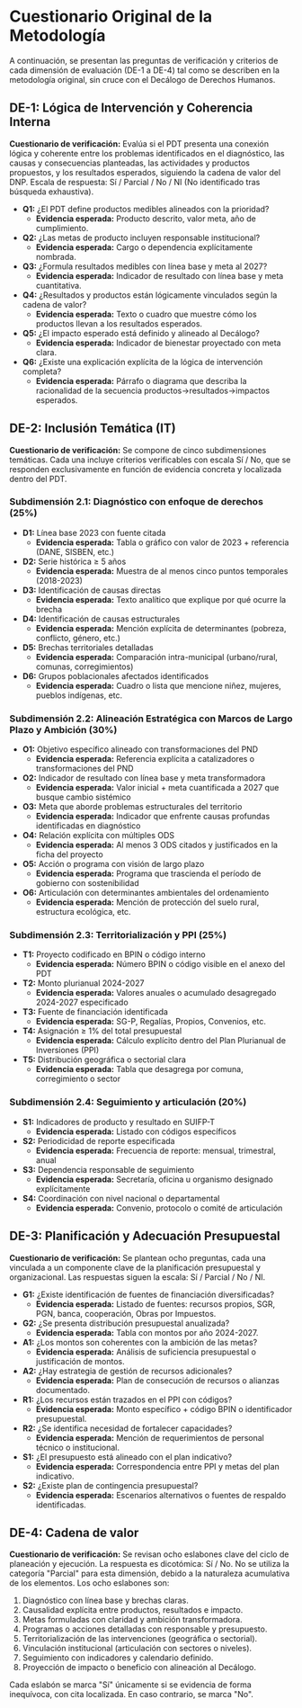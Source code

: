 # Cuestionario Original de la Metodología

A continuación, se presentan las preguntas de verificación y criterios de cada dimensión de evaluación (DE-1 a DE-4) tal como se describen en la metodología original, sin cruce con el Decálogo de Derechos Humanos.

## DE-1: Lógica de Intervención y Coherencia Interna

**Cuestionario de verificación:** Evalúa si el PDT presenta una conexión lógica y coherente entre los problemas identificados en el diagnóstico, las causas y consecuencias planteadas, las actividades y productos propuestos, y los resultados esperados, siguiendo la cadena de valor del DNP. Escala de respuesta: Sí / Parcial / No / NI (No identificado tras búsqueda exhaustiva).

*   **Q1:** ¿El PDT define productos medibles alineados con la prioridad?
    *   **Evidencia esperada:** Producto descrito, valor meta, año de cumplimiento.
*   **Q2:** ¿Las metas de producto incluyen responsable institucional?
    *   **Evidencia esperada:** Cargo o dependencia explícitamente nombrada.
*   **Q3:** ¿Formula resultados medibles con línea base y meta al 2027?
    *   **Evidencia esperada:** Indicador de resultado con línea base y meta cuantitativa.
*   **Q4:** ¿Resultados y productos están lógicamente vinculados según la cadena de valor?
    *   **Evidencia esperada:** Texto o cuadro que muestre cómo los productos llevan a los resultados esperados.
*   **Q5:** ¿El impacto esperado está definido y alineado al Decálogo?
    *   **Evidencia esperada:** Indicador de bienestar proyectado con meta clara.
*   **Q6:** ¿Existe una explicación explícita de la lógica de intervención completa?
    *   **Evidencia esperada:** Párrafo o diagrama que describa la racionalidad de la secuencia productos→resultados→impactos esperados.

## DE-2: Inclusión Temática (IT)

**Cuestionario de verificación:** Se compone de cinco subdimensiones temáticas. Cada una incluye criterios verificables con escala Sí / No, que se responden exclusivamente en función de evidencia concreta y localizada dentro del PDT.

### Subdimensión 2.1: Diagnóstico con enfoque de derechos (25%)

*   **D1:** Línea base 2023 con fuente citada
    *   **Evidencia esperada:** Tabla o gráfico con valor de 2023 + referencia (DANE, SISBEN, etc.)
*   **D2:** Serie histórica ≥ 5 años
    *   **Evidencia esperada:** Muestra de al menos cinco puntos temporales (2018-2023)
*   **D3:** Identificación de causas directas
    *   **Evidencia esperada:** Texto analítico que explique por qué ocurre la brecha
*   **D4:** Identificación de causas estructurales
    *   **Evidencia esperada:** Mención explícita de determinantes (pobreza, conflicto, género, etc.)
*   **D5:** Brechas territoriales detalladas
    *   **Evidencia esperada:** Comparación intra-municipal (urbano/rural, comunas, corregimientos)
*   **D6:** Grupos poblacionales afectados identificados
    *   **Evidencia esperada:** Cuadro o lista que mencione niñez, mujeres, pueblos indígenas, etc.

### Subdimensión 2.2: Alineación Estratégica con Marcos de Largo Plazo y Ambición (30%)

*   **O1:** Objetivo específico alineado con transformaciones del PND
    *   **Evidencia esperada:** Referencia explícita a catalizadores o transformaciones del PND
*   **O2:** Indicador de resultado con línea base y meta transformadora
    *   **Evidencia esperada:** Valor inicial + meta cuantificada a 2027 que busque cambio sistémico
*   **O3:** Meta que aborde problemas estructurales del territorio
    *   **Evidencia esperada:** Indicador que enfrente causas profundas identificadas en diagnóstico
*   **O4:** Relación explícita con múltiples ODS
    *   **Evidencia esperada:** Al menos 3 ODS citados y justificados en la ficha del proyecto
*   **O5:** Acción o programa con visión de largo plazo
    *   **Evidencia esperada:** Programa que trascienda el período de gobierno con sostenibilidad
*   **O6:** Articulación con determinantes ambientales del ordenamiento
    *   **Evidencia esperada:** Mención de protección del suelo rural, estructura ecológica, etc.

### Subdimensión 2.3: Territorialización y PPI (25%)

*   **T1:** Proyecto codificado en BPIN o código interno
    *   **Evidencia esperada:** Número BPIN o código visible en el anexo del PDT
*   **T2:** Monto plurianual 2024-2027
    *   **Evidencia esperada:** Valores anuales o acumulado desagregado 2024-2027 especificado
*   **T3:** Fuente de financiación identificada
    *   **Evidencia esperada:** SG-P, Regalías, Propios, Convenios, etc.
*   **T4:** Asignación ≥ 1% del total presupuestal
    *   **Evidencia esperada:** Cálculo explícito dentro del Plan Plurianual de Inversiones (PPI)
*   **T5:** Distribución geográfica o sectorial clara
    *   **Evidencia esperada:** Tabla que desagrega por comuna, corregimiento o sector

### Subdimensión 2.4: Seguimiento y articulación (20%)

*   **S1:** Indicadores de producto y resultado en SUIFP-T
    *   **Evidencia esperada:** Listado con códigos específicos
*   **S2:** Periodicidad de reporte especificada
    *   **Evidencia esperada:** Frecuencia de reporte: mensual, trimestral, anual
*   **S3:** Dependencia responsable de seguimiento
    *   **Evidencia esperada:** Secretaría, oficina u organismo designado explícitamente
*   **S4:** Coordinación con nivel nacional o departamental
    *   **Evidencia esperada:** Convenio, protocolo o comité de articulación

## DE-3: Planificación y Adecuación Presupuestal

**Cuestionario de verificación:** Se plantean ocho preguntas, cada una vinculada a un componente clave de la planificación presupuestal y organizacional. Las respuestas siguen la escala: Sí / Parcial / No / NI.

*   **G1:** ¿Existe identificación de fuentes de financiación diversificadas?
    *   **Evidencia esperada:** Listado de fuentes: recursos propios, SGR, PGN, banca, cooperación, Obras por Impuestos.
*   **G2:** ¿Se presenta distribución presupuestal anualizada?
    *   **Evidencia esperada:** Tabla con montos por año 2024-2027.
*   **A1:** ¿Los montos son coherentes con la ambición de las metas?
    *   **Evidencia esperada:** Análisis de suficiencia presupuestal o justificación de montos.
*   **A2:** ¿Hay estrategia de gestión de recursos adicionales?
    *   **Evidencia esperada:** Plan de consecución de recursos o alianzas documentado.
*   **R1:** ¿Los recursos están trazados en el PPI con códigos?
    *   **Evidencia esperada:** Monto específico + código BPIN o identificador presupuestal.
*   **R2:** ¿Se identifica necesidad de fortalecer capacidades?
    *   **Evidencia esperada:** Mención de requerimientos de personal técnico o institucional.
*   **S1:** ¿El presupuesto está alineado con el plan indicativo?
    *   **Evidencia esperada:** Correspondencia entre PPI y metas del plan indicativo.
*   **S2:** ¿Existe plan de contingencia presupuestal?
    *   **Evidencia esperada:** Escenarios alternativos o fuentes de respaldo identificadas.

## DE-4: Cadena de valor

**Cuestionario de verificación:** Se revisan ocho eslabones clave del ciclo de planeación y ejecución. La respuesta es dicotómica: Sí / No. No se utiliza la categoría "Parcial" para esta dimensión, debido a la naturaleza acumulativa de los elementos. Los ocho eslabones son:

1.  Diagnóstico con línea base y brechas claras.
2.  Causalidad explícita entre productos, resultados e impacto.
3.  Metas formuladas con claridad y ambición transformadora.
4.  Programas o acciones detalladas con responsable y presupuesto.
5.  Territorialización de las intervenciones (geográfica o sectorial).
6.  Vinculación institucional (articulación con sectores o niveles).
7.  Seguimiento con indicadores y calendario definido.
8.  Proyección de impacto o beneficio con alineación al Decálogo.

Cada eslabón se marca "Sí" únicamente si se evidencia de forma inequívoca, con cita localizada. En caso contrario, se marca "No".

